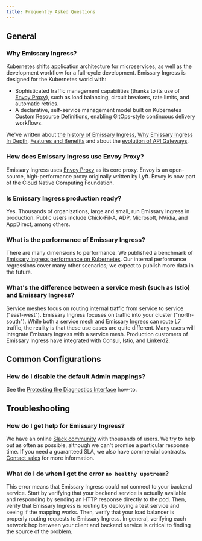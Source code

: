 ```yaml
---
title: Frequently Asked Questions
---
```


## General

### Why Emissary Ingress?

Kubernetes shifts application architecture for microservices, as well as the
development workflow for a full-cycle development. Emissary Ingress is designed for
the Kubernetes world with:

* Sophisticated traffic management capabilities (thanks to its use of [Envoy Proxy](https://www.envoyproxy.io)), such as load balancing, circuit breakers, rate limits, and automatic retries.
* A declarative, self-service management model built on Kubernetes Custom Resource Definitions, enabling GitOps-style continuous delivery workflows.

We've written about [the history of Emissary Ingress](https://blog.getambassador.io/building-ambassador-an-open-source-api-gateway-on-kubernetes-and-envoy-ed01ed520844), [Why Emissary Ingress In Depth](../why-ambassador), [Features and Benefits](../features-and-benefits) and about the [evolution of API Gateways](../../topics/concepts/microservices-api-gateways/).

### How does Emissary Ingress use Envoy Proxy?

Emissary Ingress uses [Envoy Proxy](https://www.envoyproxy.io) as its core proxy. Envoy is an open-source, high-performance proxy originally written by Lyft. Envoy is now part of the Cloud Native Computing Foundation.

### Is Emissary Ingress production ready?

[//]: # (+FIX+ Check for OSS)

Yes. Thousands of organizations, large and small, run Emissary Ingress in production.
Public users include Chick-Fil-A, ADP, Microsoft, NVidia, and AppDirect, among others.

### What is the performance of Emissary Ingress?

There are many dimensions to performance. We published a benchmark of [Emissary Ingress performance on Kubernetes](/resources/envoyproxy-performance-on-k8s/). Our internal performance regressions cover many other scenarios; we expect to publish more data in the future.

### What's the difference between a service mesh (such as Istio) and Emissary Ingress?

[//]: # (+FIX+ Check for OSS)

Service meshes focus on routing internal traffic from service to service
("east-west"). Emissary Ingress focuses on traffic into your cluster ("north-south").
While both a service mesh and Emissary Ingress can route L7 traffic, the reality is that
these use cases are quite different. Many users will integrate Emissary Ingress with a
service mesh. Production customers of Emissary Ingress have integrated with Consul,
Istio, and Linkerd2.

## Common Configurations

### How do I disable the default Admin mappings?

See the [Protecting the Diagnostics Interface](../../howtos/protecting-diag-access) how-to.

## Troubleshooting

### How do I get help for Emissary Ingress?

We have an online [Slack community](http://a8r.io/slack) with thousands of
users. We try to help out as often as possible, although we can't promise a
particular response time. If you need a guaranteed SLA, we also have commercial
contracts. [Contact sales](/contact-us/) for more information.

### What do I do when I get the error `no healthy upstream`?

This error means that Emissary Ingress could not connect to your backend service.
Start by verifying that your backend service is actually available and
responding by sending an HTTP response directly to the pod. Then, verify that
Emissary Ingress is routing by deploying a test service and seeing if the mapping
works. Then, verify that your load balancer is properly routing requests to
Emissary Ingress. In general, verifying each network hop between your client and
backend service is critical to finding the source of the problem.

